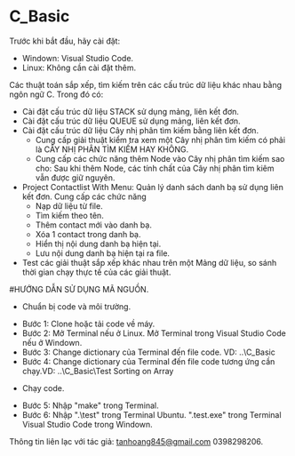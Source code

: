 # C_Basic
Trước khi bắt đầu, hãy cài đặt: 
  + Windown: Visual Studio Code.
  + Linux: Không cần cài đặt thêm.

Các thuật toán sắp xếp, tìm kiếm trên các cấu trúc dữ liệu khác nhau bằng ngôn ngữ C. Trong đó có:
- Cài đặt cấu trúc dữ liệu STACK sử dụng mảng, liên kết đơn.
- Cài đặt cấu trúc dữ liệu QUEUE sử dụng mảng, liên kết đơn.
- Cài đặt cấu trúc dữ liệu Cây nhị phân tìm kiếm bằng liên kết đơn.
  + Cung cấp giải thuật kiểm tra xem một Cây nhị phân tìm kiếm có phải là CÂY NHỊ PHÂN TÌM KIẾM HAY KHÔNG.
  + Cung cấp các chức năng thêm Node vào Cây nhị phân tìm kiếm sao cho: Sau khi thêm Node, các tính chất của Cây nhị phân tìm kiêm vẫn được giữ nguyên.
- Project Contactlist With Menu: Quản lý danh sách danh bạ sử dụng liên kết đơn. Cung cấp các chức năng
  + Nạp dữ liệu từ file.
  + Tìm kiếm theo tên.
  + Thêm contact mới vào danh bạ.
  + Xóa 1 contact trong danh bạ.
  + Hiển thị nội dung danh bạ hiện tại.
  + Lưu nội dung danh bạ hiện tại ra file.
- Test các giải thuật sắp xếp khác nhau trên một Mảng dữ liệu, so sánh thời gian chạy thực tế của các giải thuật.

#HƯỚNG DẪN SỬ DỤNG MÃ NGUỒN.
- Chuẩn bị code và môi trường.
+ Bước 1: Clone hoặc tải code về máy.
+ Bước 2: Mở Terminal nếu ở Linux. Mở Terminal trong Visual Studio Code nếu ở Windown.
+ Bước 3: Change dictionary của Terminal đến file code. VD: \..\C_Basic
+ Bước 4: Change dictionary của Terminal đến file code tương ứng cần chạy.VD: \..\C_Basic\Test Sorting on Array
- Chạy code.
+ Bước 5: Nhập "make" trong Terminal.
+ Bước 6: Nhập ".\test" trong Terminal Ubuntu. "\.test.exe" trong Terminal Visual Studio Code trong Windown.

Thông tin liên lạc với tác giả: tanhoang845@gmail.com 0398298206.
